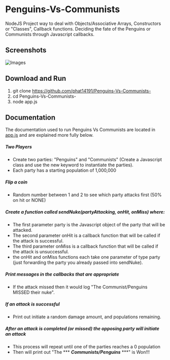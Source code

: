 # Penguins-Vs-Communists

NodeJS Project way to deal with Objects/Associative Arrays, Constructors or "Classes", Callback functions. Deciding the fate of the Penguins or Communists through Javascript callbacks. 

## Screenshots
![Images](https://s3-us-west-1.amazonaws.com/phat14191/ComunistVSPenguins.png)

## Download and Run

1) git clone https://github.com/phat14191/Penguins-Vs-Communists-
2) cd Penguins-Vs-Communists-
3) node app.js 

## Documentation

The documentation used to run Penguins Vs Communists are located in [app.js](https://github.com/phat14191/Penguins-Vs-Communists-/blob/master/app.js) and are explained more fully below. 

##### ***Two Players***

- Create two parties: "Penguins" and "Communists"  (Create a Javascript class and use the new keyword to instantiate the parties).
- Each party has a starting population of 1,000,000

##### ***Flip a coin***

 - Random number between 1 and 2 to see which party attacks first (50% on hit or NONE)

##### ***Create a function called sendNuke(partyAttacking, onHit, onMiss) where:***

 - The first parameter party is the Javascript object of the party that will be attacked.
 - The second parameter onHit is a callback function that will be called if the attack is successful.
 - The third parameter onMiss is a callback function that will be called if the attack is unsuccessful.
 - the onHit and onMiss functions each take one parameter of type party (just forwarding the party you already passed into sendNuke).
 
##### ***Print messages in the callbacks that are appropriate***

 - If the attack missed then it would log "The Communist/Penguins MISSED their nuke".

##### ***If an attack is successful***

 - Print out initiate a random damage amount, and populations remaining.

##### ***After an attack is completed (or missed) the opposing party will initiate an attack***

 - This process will repeat until one of the parties reaches a 0 population
 - Then will print out "The *** ***Communists/Penguins*** ***" is Won!!!

